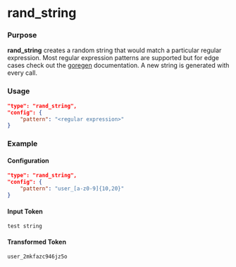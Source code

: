 # rand_string

### Purpose

**rand_string** creates a random string that would match a particular regular expression. Most regular expression patterns are supported but for edge cases check out the [goregen](https://pkg.go.dev/github.com/zach-klippenstein/goregen) documentation. A new string is generated with every call.

### Usage

```json
"type": "rand_string",
"config": {
    "pattern": "<regular expression>"
}
```

### Example

#### Configuration

```json
"type": "rand_string",
"config": {
    "pattern": "user_[a-z0-9]{10,20}"
}
```

#### Input Token

```
test string
```

#### Transformed Token

`user_2mkfazc946jz5o`
